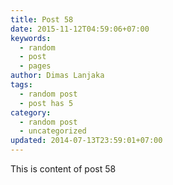 ```yaml
---
title: Post 58
date: 2015-11-12T04:59:06+07:00
keywords:
  - random
  - post
  - pages
author: Dimas Lanjaka
tags:
  - random post
  - post has 5
category:
  - random post
  - uncategorized
updated: 2014-07-13T23:59:01+07:00
---
```

This is content of post 58